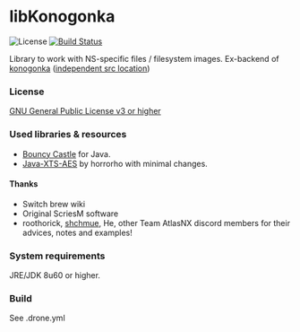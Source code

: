 # libKonogonka

![License](https://img.shields.io/badge/License-GPLv3-blue.svg) [![Build Status](https://ci.redrise.ru/api/badges/desu/libKonogonka/status.svg)](https://ci.redrise.ru/desu/libKonogonka)

Library to work with NS-specific files / filesystem images. Ex-backend of [konogonka](https://github.com/developersu/konogonka) ([independent src location](https://git.redrise.ru/desu/konogonka))

### License

[GNU General Public License v3 or higher](https://git.redrise.ru/desu/libKonogonka/LICENSE)

### Used libraries & resources
* [Bouncy Castle](https://www.bouncycastle.org/) for Java.
* [Java-XTS-AES](https://github.com/horrorho/Java-XTS-AES) by horrorho with minimal changes.

#### Thanks 
* Switch brew wiki
* Original ScriesM software
* roothorick, [shchmue](https://github.com/shchmue/), He, other Team AtlasNX discord members for their advices, notes and examples!

### System requirements

JRE/JDK 8u60 or higher.

### Build

See .drone.yml